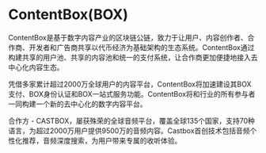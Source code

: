 # 

# ContentBox(BOX)

ContentBox是基于数字内容产业的区块链公链，致力于让用户、内容创作者、合作商、开发者和广告商共享以代币经济为基础架构的生态系统。ContentBox通过构建共享的用户池、共享的内容池和统一的支付系统，让合作商更加便捷地接入去中心化内容生态。

凭借多家累计超过2000万全球用户的内容平台，ContentBox将加速建设其BOX支付、BOX身份认证和BOX一站式服务功能。ContentBox将和行业的所有参与者一同构建一个新的去中心化的数字内容平台。

合作方 - CASTBOX，屡获殊荣的全球音频平台，覆盖全球135个国家，支持70种语言，为超过2000万用户提供9500万的音频内容。Castbox首创技术包括音频个性化推荐，音频深度搜索，为用户带来专属的收听体验。

